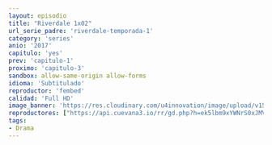 ```yaml
---
layout: episodio
title: "Riverdale 1x02"
url_serie_padre: 'riverdale-temporada-1'
category: 'series'
anio: '2017'
capitulo: 'yes'
prev: 'capitulo-1'
proximo: 'capitulo-3'
sandbox: allow-same-origin allow-forms
idioma: 'Subtitulado'
reproductor: 'fembed'
calidad: 'Full HD'
image_banner: 'https://res.cloudinary.com/u4innovation/image/upload/v1565152608/maxresdefault-min_vy9nnj.jpg'
reproductores: ["https://api.cuevana3.io/rr/gd.php?h=ek5lbm9xYWNrS0xJMVp5b21KREk0dFBLbjVkaHhkRGdrOG1jbnBpUnhhS1ZzcU9JZ2N5V3VON1lxS21WMmRHK3U2V1hoM3Ewc2JXb3kydGxscy9QNTl1U3FadVkyUT09"]
tags:
- Drama
---
```











